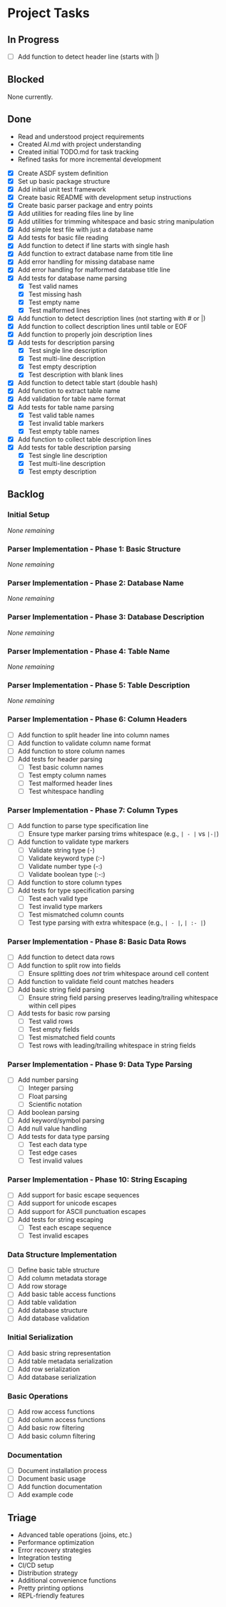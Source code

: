 # Project Tasks

## In Progress
- [ ] Add function to detect header line (starts with |)

## Blocked
None currently.

## Done
- Read and understood project requirements
- Created AI.md with project understanding
- Created initial TODO.md for task tracking
- Refined tasks for more incremental development
- [X] Create ASDF system definition
- [X] Set up basic package structure
- [X] Add initial unit test framework
- [X] Create basic README with development setup instructions
- [X] Create basic parser package and entry points
- [X] Add utilities for reading files line by line
- [X] Add utilities for trimming whitespace and basic string manipulation
- [X] Add simple test file with just a database name
- [X] Add tests for basic file reading
- [X] Add function to detect if line starts with single hash
- [X] Add function to extract database name from title line
- [X] Add error handling for missing database name
- [X] Add error handling for malformed database title line
- [X] Add tests for database name parsing
  - [X] Test valid names
  - [X] Test missing hash
  - [X] Test empty name
  - [X] Test malformed lines
- [X] Add function to detect description lines (not starting with # or |)
- [X] Add function to collect description lines until table or EOF
- [X] Add function to properly join description lines
- [X] Add tests for description parsing
  - [X] Test single line description
  - [X] Test multi-line description
  - [X] Test empty description
  - [X] Test description with blank lines
- [X] Add function to detect table start (double hash)
- [X] Add function to extract table name
- [X] Add validation for table name format
- [X] Add tests for table name parsing
  - [X] Test valid table names
  - [X] Test invalid table markers
  - [X] Test empty table names
- [X] Add function to collect table description lines
- [X] Add tests for table description parsing
  - [X] Test single line description
  - [X] Test multi-line description
  - [X] Test empty description

## Backlog

### Initial Setup
*None remaining*

### Parser Implementation - Phase 1: Basic Structure
*None remaining*

### Parser Implementation - Phase 2: Database Name
*None remaining*

### Parser Implementation - Phase 3: Database Description
*None remaining*

### Parser Implementation - Phase 4: Table Name
*None remaining*

### Parser Implementation - Phase 5: Table Description
*None remaining*

### Parser Implementation - Phase 6: Column Headers
- [ ] Add function to split header line into column names
- [ ] Add function to validate column name format
- [ ] Add function to store column names
- [ ] Add tests for header parsing
  - [ ] Test basic column names
  - [ ] Test empty column names
  - [ ] Test malformed header lines
  - [ ] Test whitespace handling

### Parser Implementation - Phase 7: Column Types
- [ ] Add function to parse type specification line
  - [ ] Ensure type marker parsing trims whitespace (e.g., `| - |` vs `|-|`)
- [ ] Add function to validate type markers
  - [ ] Validate string type (-)
  - [ ] Validate keyword type (:-)
  - [ ] Validate number type (-:)
  - [ ] Validate boolean type (:-:)
- [ ] Add function to store column types
- [ ] Add tests for type specification parsing
  - [ ] Test each valid type
  - [ ] Test invalid type markers
  - [ ] Test mismatched column counts
  - [ ] Test type parsing with extra whitespace (e.g., `| - |`, `| :- |`)

### Parser Implementation - Phase 8: Basic Data Rows
- [ ] Add function to detect data rows
- [ ] Add function to split row into fields
  - [ ] Ensure splitting does *not* trim whitespace around cell content
- [ ] Add function to validate field count matches headers
- [ ] Add basic string field parsing
  - [ ] Ensure string field parsing preserves leading/trailing whitespace within cell pipes
- [ ] Add tests for basic row parsing
  - [ ] Test valid rows
  - [ ] Test empty fields
  - [ ] Test mismatched field counts
  - [ ] Test rows with leading/trailing whitespace in string fields

### Parser Implementation - Phase 9: Data Type Parsing
- [ ] Add number parsing
  - [ ] Integer parsing
  - [ ] Float parsing
  - [ ] Scientific notation
- [ ] Add boolean parsing
- [ ] Add keyword/symbol parsing
- [ ] Add null value handling
- [ ] Add tests for data type parsing
  - [ ] Test each data type
  - [ ] Test edge cases
  - [ ] Test invalid values

### Parser Implementation - Phase 10: String Escaping
- [ ] Add support for basic escape sequences
- [ ] Add support for unicode escapes
- [ ] Add support for ASCII punctuation escapes
- [ ] Add tests for string escaping
  - [ ] Test each escape sequence
  - [ ] Test invalid escapes

### Data Structure Implementation
- [ ] Define basic table structure
- [ ] Add column metadata storage
- [ ] Add row storage
- [ ] Add basic table access functions
- [ ] Add table validation
- [ ] Add database structure
- [ ] Add database validation

### Initial Serialization
- [ ] Add basic string representation
- [ ] Add table metadata serialization
- [ ] Add row serialization
- [ ] Add database serialization

### Basic Operations
- [ ] Add row access functions
- [ ] Add column access functions
- [ ] Add basic row filtering
- [ ] Add basic column filtering

### Documentation
- [ ] Document installation process
- [ ] Document basic usage
- [ ] Add function documentation
- [ ] Add example code

## Triage
- Advanced table operations (joins, etc.)
- Performance optimization
- Error recovery strategies
- Integration testing
- CI/CD setup
- Distribution strategy
- Additional convenience functions
- Pretty printing options
- REPL-friendly features
